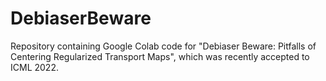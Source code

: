 # DebiaserBeware
Repository containing Google Colab code for "Debiaser Beware: Pitfalls of Centering Regularized Transport Maps", which was recently accepted to ICML 2022.
